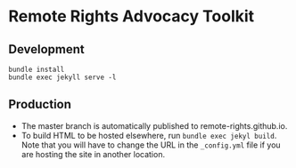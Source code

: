 # Remote Rights Advocacy Toolkit

## Development

```
bundle install
bundle exec jekyll serve -l
```

## Production

- The master branch is automatically published to remote-rights.github.io.
- To build HTML to be hosted elsewhere, run `bundle exec jekyl build`. Note that you will have to change the URL in the `_config.yml` file if you are hosting the site in another location.
